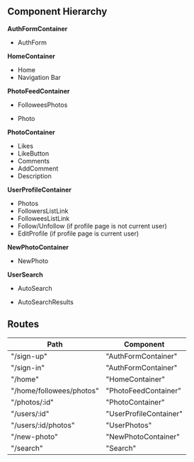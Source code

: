 ## Component Hierarchy

**AuthFormContainer**
 - AuthForm

**HomeContainer**
 - Home
 - Navigation Bar

**PhotoFeedContainer**
 - FolloweesPhotos
  * Photo

**PhotoContainer**
  - Likes
  - LikeButton
  - Comments
  - AddComment
  - Description

**UserProfileContainer**
 - Photos
 - FollowersListLink
 - FolloweesListLink
 - Follow/Unfollow (if profile page is not current user)
 - EditProfile (if profile page is current user)


**NewPhotoContainer**
 - NewPhoto

**UserSearch**
 + AutoSearch
 * AutoSearchResults

## Routes

|Path   | Component   |
|-------|-------------|
| "/sign-up" | "AuthFormContainer" |
| "/sign-in" | "AuthFormContainer" |
| "/home" | "HomeContainer" |
| "/home/followees/photos" | "PhotoFeedContainer" |
| "/photos/:id" | "PhotoContainer" |
| "/users/:id" | "UserProfileContainer" |
| "/users/:id/photos" | "UserPhotos"
| "/new-photo" | "NewPhotoContainer" |
| "/search" | "Search" |
